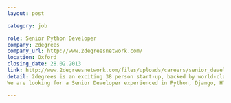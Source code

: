 ```yaml
---
layout: post

category: job

role: Senior Python Developer
company: 2degrees
company_url: http://www.2degreesnetwork.com/
location: Oxford
closing_date: 28.02.2013
link: http://www.2degreesnetwork.com/files/uploads/careers/senior_developer_spec_final.pdf
detail: 2degrees is an exciting 38 person start-up, backed by world-class investors. The team is on a mission to accelerate the adoption of sustainable (green) business practices by businesses globally.
We are looking for a Senior Developer experienced in Python, Django, HTML5, CSS3 and JavaScript.

---
```

